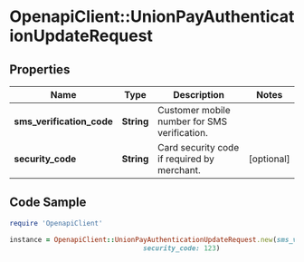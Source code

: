 # OpenapiClient::UnionPayAuthenticationUpdateRequest

## Properties

Name | Type | Description | Notes
------------ | ------------- | ------------- | -------------
**sms_verification_code** | **String** | Customer mobile number for SMS verification. | 
**security_code** | **String** | Card security code if required by merchant. | [optional] 

## Code Sample

```ruby
require 'OpenapiClient'

instance = OpenapiClient::UnionPayAuthenticationUpdateRequest.new(sms_verification_code: 111111,
                                 security_code: 123)
```


